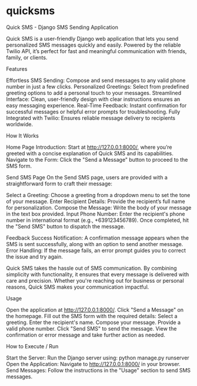 # quicksms

Quick SMS - Django SMS Sending Application

Quick SMS is a user-friendly Django web application that lets you send personalized SMS messages quickly and easily. Powered by the reliable Twilio API, it’s perfect for fast and meaningful communication with friends, family, or clients.

Features

Effortless SMS Sending: Compose and send messages to any valid phone number in just a few clicks.
Personalized Greetings: Select from predefined greeting options to add a personal touch to your messages.
Streamlined Interface: Clean, user-friendly design with clear instructions ensures an easy messaging experience.
Real-Time Feedback: Instant confirmation for successful messages or helpful error prompts for troubleshooting.
Fully Integrated with Twilio: Ensures reliable message delivery to recipients worldwide.

How It Works

Home Page
Introduction: Start at http://127.0.0.1:8000/, where you’re greeted with a concise explanation of Quick SMS and its capabilities.
Navigate to the Form: Click the "Send a Message" button to proceed to the SMS form.

Send SMS Page
On the Send SMS page, users are provided with a straightforward form to craft their message:

Select a Greeting: Choose a greeting from a dropdown menu to set the tone of your message.
Enter Recipient Details: Provide the recipient’s full name for personalization.
Compose the Message: Write the body of your message in the text box provided.
Input Phone Number: Enter the recipient's phone number in international format (e.g., +639123456789).
Once completed, hit the "Send SMS" button to dispatch the message.

Feedback
Success Notification: A confirmation message appears when the SMS is sent successfully, along with an option to send another message.
Error Handling: If the message fails, an error prompt guides you to correct the issue and try again.

Quick SMS takes the hassle out of SMS communication. By combining simplicity with functionality, it ensures that every message is delivered with care and precision. Whether you're reaching out for business or personal reasons, Quick SMS makes your communication impactful.

Usage

Open the application at http://127.0.0.1:8000/.
Click "Send a Message" on the homepage.
Fill out the SMS form with the required details:
Select a greeting.
Enter the recipient's name.
Compose your message.
Provide a valid phone number.
Click "Send SMS" to send the message.
View the confirmation or error message and take further action as needed.

How to Execute / Run

Start the Server: Run the Django server using:
python manage.py runserver  
Open the Application: Navigate to http://127.0.0.1:8000/ in your browser.
Send Messages: Follow the instructions in the "Usage" section to send SMS messages.
